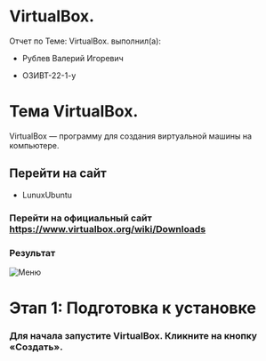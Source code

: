 # VirtualBox.

Отчет по Теме: VirtualBox. выполнил(а):

- Рублев Валерий Игоревич
  
- ОЗИВТ-22-1-у
# Тема VirtualBox.
VirtualBox — программу для создания виртуальной машины на компьютере. 
## Перейти на сайт 
- LunuxUbuntu
### Перейти на официальный сайт https://www.virtualbox.org/wiki/Downloads
### Результат
![Меню]()
# Этап 1: Подготовка к установке
### Для начала запустите VirtualBox. Кликните на кнопку «Создать».
